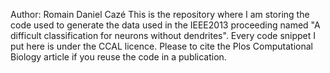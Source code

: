 Author: Romain Daniel Cazé
This is the repository where I am storing the code used to generate the data used in the IEEE2013 proceeding named "A difficult classification for neurons without dendrites". Every code snippet I put here is under the CCAL licence. Please to cite the Plos Computational Biology article if you reuse the code in a publication.
